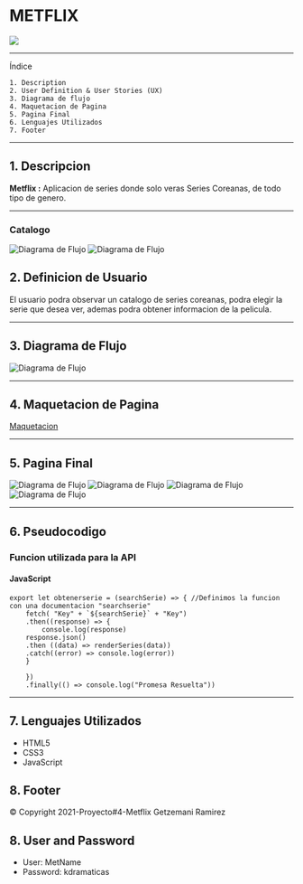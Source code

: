 # METFLIX

![](https://fontmeme.com/permalink/211017/5d54d5a12fa7f06c0a9385edd7eb6298.png)

---

Índice

    1. Description
    2. User Definition & User Stories (UX)
    3. Diagrama de flujo
    4. Maquetacion de Pagina
    5. Pagina Final
    6. Lenguajes Utilizados
    7. Footer

---

## 1. Descripcion

**Metflix :** Aplicacion de series donde solo veras Series Coreanas, de todo tipo de genero.

---

### Catalogo

![Diagrama de Flujo](./assets/Series1.png)
![Diagrama de Flujo](./assets/series2.png)

## 2. Definicion de Usuario

El usuario podra observar un catalogo de series coreanas, podra elegir la serie que desea ver, ademas podra obtener informacion de la pelicula.

---

## 3. Diagrama de Flujo

![Diagrama de Flujo](./assets/diagramaflujo.png)

---

## 4. Maquetacion de Pagina

[Maquetacion](https://marvelapp.com/prototype/5f7a8fe/screen/82657125)

---

## 5. Pagina Final

![Diagrama de Flujo](./assets/pantalla1.png)
![Diagrama de Flujo](./assets/pantalla2.1.png)
![Diagrama de Flujo](./assets/pantalla2.2.png)
![Diagrama de Flujo](./assets/pantalla3.png)

---

## 6. Pseudocodigo

### Funcion utilizada para la API

#### JavaScript

```JS
export let obtenerserie = (searchSerie) => { //Definimos la funcion con una documentacion "searchserie"
    fetch( "Key" + `${searchSerie}` + "Key")
    .then((response) => {
        console.log(response)
    response.json()
    .then ((data) => renderSeries(data))
    .catch((error) => console.log(error))
    }

    })
    .finally(() => console.log("Promesa Resuelta"))
```

---

## 7. Lenguajes Utilizados

- HTML5
- CSS3
- JavaScript

## 8. Footer

© Copyright 2021-Proyecto#4-Metflix Getzemani Ramirez

## 8. User and Password

- User: MetName
- Password: kdramaticas
